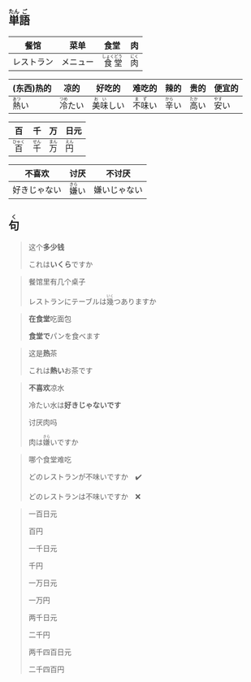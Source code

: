 ## <ruby><rb>単</rb><rt>たん</rt></ruby><ruby><rb>語</rb><rt>ご</rt></ruby>

| 餐馆    | 菜单   | 食堂                                                                    | 肉                                  |
| ----- | ---- | --------------------------------------------------------------------- | ---------------------------------- |
| レストラン | メニュー | <ruby><rb>食</rb><rt>しょく</rt></ruby><ruby><rb>堂</rb><rt>どう</rt></ruby> | <ruby><rb>肉</rb><rt>にく</rt></ruby> |

| (东西)热的                              | 凉的                                      | 好吃的                                      | 难吃的                                    | 辣的                           | 贵的                           | 便宜的                                  |
| --------------------------------------- | ----------------------------------------- | ------------------------------------------- | ----------------------------------------- | ------------------------------ | ------------------------------ | --------------------------------------- |
| <ruby><rb>熱</rb><rt>あつ</rt></ruby>い | <ruby><rb>冷</rb><rt>つめ</rt></ruby>たい | <ruby><rb>美味</rb><rt>おい</rt></ruby>しい | <ruby><rb>不味</rb><rt>まず</rt>い</ruby> | <ruby>辛<rt>から</rt>い</ruby> | <ruby>高<rt>たか</rt></ruby>い | <ruby><rb>安</rb><rt>やす</rt></ruby>い |

| 百                                   | 千                                  | 万                                  | 日元                                 |
| ----------------------------------- | ---------------------------------- | ---------------------------------- | ---------------------------------- |
| <ruby><rb>百</rb><rt>ひゃく</rt></ruby> | <ruby><rb>千</rb><rt>せん</rt></ruby> | <ruby><rb>万</rb><rt>まん</rt></ruby> | <ruby><rb>円</rb><rt>えん</rt></ruby> |

| 不喜欢    | 讨厌                                  | 不讨厌    |
| ------ | ----------------------------------- | ------ |
| 好きじゃない | <ruby><rb>嫌</rb><rt>きら</rt></ruby>い | 嫌いじゃない |

## <ruby><rb>句</rb><rt>く</rt></ruby>

> 这个**多少钱**
> 
> これは**いくら**ですか

> 餐馆里有几个桌子
> 
> レストランにテーブルは<ruby><rb>幾</rb><rt>いく</rt></ruby>つありますか

> **在食堂**吃面包
> 
> **食堂で**パンを食べます

> 这是**热**茶
> 
> これは**熱い**お茶です

> **不喜欢**凉水
> 
> 冷たい水は**好きじゃないです**
> 
> 讨厌肉吗
> 
> 肉は<ruby><rb>嫌</rb><rt>きら</rt></ruby>いですか

> 哪个食堂难吃
>
> どのレストランが不味いですか　✔️
>
> どのレストランは不味いですか　❌

> 一百日元
> 
> 百円
> 
> 一千日元
> 
> 千円
> 
> 一万日元
> 
> 一万円
> 
> 两千日元
> 
> 二千円
> 
> 两千四百日元
> 
> 二千四百円